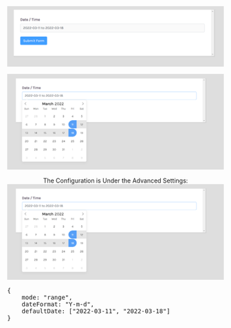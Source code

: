 <p align="center">
<img src="https://github.com/shuvoaftab/wpmanageninja/blob/main/FluentForms/Pre_Defined_Date_Range/Pre%20Defined%20Date%20Range%20in%20Fluent%20Forms.png" alt="Ibrahim Sharif" />
</p>
<p align="center">
<img src="https://github.com/shuvoaftab/wpmanageninja/blob/main/FluentForms/Pre_Defined_Date_Range/Pre%20Defined%20Date%20Range%20in%20Fluent%20Forms%202.png" alt="Ibrahim Sharif" />
</p>

<p align="center">
The Configuration is Under the Advanced Settings:
<img src="https://github.com/shuvoaftab/wpmanageninja/blob/main/FluentForms/Pre_Defined_Date_Range/Pre%20Defined%20Date%20Range%20in%20Fluent%20Forms%202.png" alt="Ibrahim Sharif" />
</p>

<pre>
{
    mode: "range",
    dateFormat: "Y-m-d",
    defaultDate: ["2022-03-11", "2022-03-18"]
}
</pre>